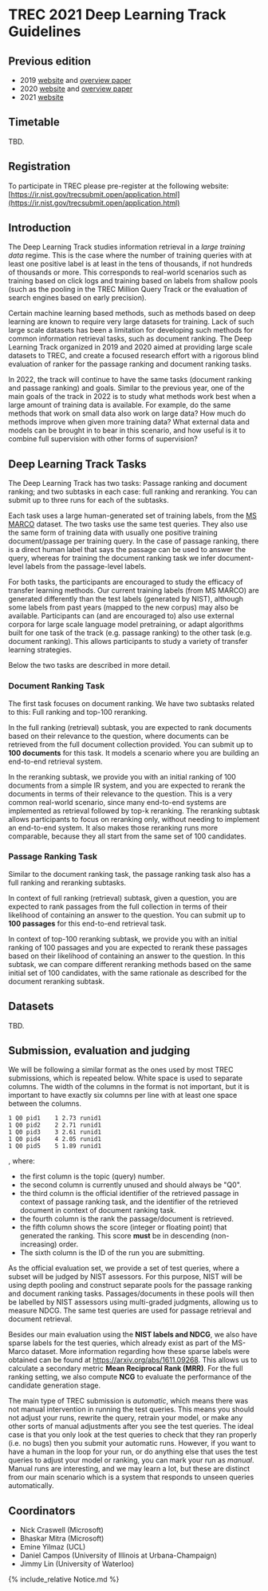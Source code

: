 # TREC 2021 Deep Learning Track Guidelines

## Previous edition

* 2019 [website](https://microsoft.github.io/msmarco/TREC-Deep-Learning-2019) and [overview paper](https://arxiv.org/pdf/2003.07820.pdf)
* 2020 [website](https://microsoft.github.io/msmarco/TREC-Deep-Learning-2020) and [overview paper](https://arxiv.org/pdf/2102.07662.pdf)
* 2021 [website](https://microsoft.github.io/msmarco/TREC-Deep-Learning-2021)

## Timetable

TBD.

## Registration

To participate in TREC please pre-register at the following website: [https://ir.nist.gov/trecsubmit.open/application.html](https://ir.nist.gov/trecsubmit.open/application.html)

## Introduction

The Deep Learning Track studies information retrieval in a *large training data* regime. This is the case where the number of training queries with at least one positive label is at least in the tens of thousands, if not hundreds of thousands or more.
This corresponds to real-world scenarios such as training based on click logs and training based on labels from shallow pools (such as the pooling in the TREC Million Query Track or the evaluation of search engines based on early precision).

Certain machine learning based methods, such as methods based on deep learning are known to require very large datasets for training. Lack of such large scale datasets has been a limitation for developing such methods for common information retrieval tasks, such as document ranking.
The Deep Learning Track organized in 2019 and 2020 aimed at providing large scale datasets to TREC, and create a focused research effort with a rigorous blind evaluation of ranker for the passage ranking and document ranking tasks.

In 2022, the track will continue to have the same tasks (document ranking and passage ranking) and goals.
Similar to the previous year, one of the main goals of the track in 2022 is to study what methods work best when a large amount of training data is available.
For example, do the same methods that work on small data also work on large data?
How much do methods improve when given more training data? What external data and models can be brought in to bear in this scenario, and how useful is it to combine full supervision with other forms of supervision?

## Deep Learning Track Tasks

The Deep Learning Track has two tasks: Passage ranking and document ranking; and two subtasks in each case: full ranking and reranking.
You can submit up to three runs for each of the subtasks.

Each task uses a large human-generated set of training labels, from the [MS MARCO](http://msmarco.org) dataset.
The two tasks use the same test queries.
They also use the same form of training data with usually one positive training document/passage per training query.
In the case of passage ranking, there is a direct human label that says the passage can be used to answer the query, whereas for training the document ranking task we infer document-level labels from the passage-level labels. 

For both tasks, the participants are encouraged to study the efficacy of transfer learning methods.
Our current training labels (from MS MARCO) are generated differently than the test labels (generated by NIST), although some labels from past years (mapped to the new corpus) may also be available.
Participants can (and are encouraged to) also use external corpora for large scale language model pretraining, or adapt algorithms built for one task of the track (e.g. passage ranking) to the other task (e.g. document ranking).
This allows participants to study a variety of transfer learning strategies.

Below the two tasks are described in more detail.

### Document Ranking Task

The first task focuses on document ranking.
We have two subtasks related to this: Full ranking and top-100 reranking.

In the full ranking (retrieval) subtask, you are expected to rank documents based on their relevance to the question, where documents can be retrieved from the full document collection provided.
You can submit up to **100 documents** for this task.
It models a scenario where you are building an end-to-end retrieval system.

In the reranking subtask, we provide you with an initial ranking of 100 documents from a simple IR system, and you are expected to rerank the documents in terms of their relevance to the question.
This is a very common real-world scenario, since many end-to-end systems are implemented as retrieval followed by top-k reranking.
The reranking subtask allows participants to focus on reranking only, without needing to implement an end-to-end system.
It also makes those reranking runs more comparable, because they all start from the same set of 100 candidates.

### Passage Ranking Task

Similar to the document ranking task, the passage ranking task also has a full ranking and reranking subtasks.

In context of full ranking (retrieval) subtask, given a question, you are expected to rank passages from the full collection in terms of their likelihood of containing an answer to the question. You can submit up to **100 passages** for this end-to-end retrieval task.

In context of top-100 reranking subtask, we provide you with an initial ranking of 100 passages and you are expected to rerank these passages based on their likelihood of containing an answer to the question.
In this subtask, we can compare different reranking methods based on the same initial set of 100 candidates, with the same rationale as described for the document reranking subtask.

## Datasets

TBD.

## Submission, evaluation and judging

We will be following a similar format as the ones used by most TREC submissions, which is repeated below. White space is used to separate columns.
The width of the columns in the format is not important, but it is important to have exactly six columns per line with at least one space between the columns.

```text
1 Q0 pid1    1 2.73 runid1
1 Q0 pid2    2 2.71 runid1
1 Q0 pid3    3 2.61 runid1
1 Q0 pid4    4 2.05 runid1
1 Q0 pid5    5 1.89 runid1
```

, where:

* the first column is the topic (query) number.
* the second column is currently unused and should always be "Q0".
* the third column is the official identifier of the retrieved passage in context of passage ranking task, and the identifier of the retrieved document in context of document ranking task.
* the fourth column is the rank the passage/document is retrieved.
* the fifth column shows the score (integer or floating point) that generated the ranking. This score **must** be in descending (non-increasing) order.
* The sixth column is the ID of the run you are submitting.

As the official evaluation set, we provide a set of test queries, where a subset will be judged by NIST assessors.
For this purpose, NIST will be using depth pooling and construct separate pools for the passage ranking and document ranking tasks.
Passages/documents in these pools will then be labelled by NIST assessors using multi-graded judgments, allowing us to measure NDCG.
The same test queries are used for passage retrieval and document retrieval.

Besides our main evaluation using the **NIST labels and NDCG**, we also have sparse labels for the test queries, which already exist as part of the MS-Marco dataset.
More information regarding how these sparse labels were obtained can be found at <https://arxiv.org/abs/1611.09268>.
This allows us to calculate a secondary metric **Mean Reciprocal Rank (MRR)**.
For the full ranking setting, we also compute **NCG** to evaluate the performance of the candidate generation stage.

The main type of TREC submission is _automatic_, which means there was not manual intervention in running the test queries.
This means you should not adjust your runs, rewrite the query, retrain your model, or make any other sorts of manual adjustments after you see the test queries.
The ideal case is that you only look at the test queries to check that they ran properly (i.e. no bugs) then you submit your automatic runs.
However, if you want to have a human in the loop for your run, or do anything else that uses the test queries to adjust your model or ranking, you can mark your run as _manual_. Manual runs are interesting, and we may learn a lot, but these are distinct from our main scenario which is a system that responds to unseen queries automatically.

## Coordinators

* Nick Craswell (Microsoft)
* Bhaskar Mitra (Microsoft)
* Emine Yilmaz (UCL)
* Daniel Campos (University of Illinois at Urbana-Champaign)
* Jimmy Lin (University of Waterloo)

{% include_relative Notice.md %}

